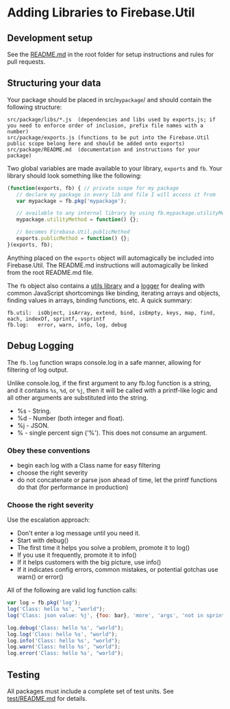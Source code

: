 
# Adding Libraries to Firebase.Util

## Development setup

See the [README.md](../README.md) in the root folder for setup instructions and rules for pull requests.

## Structuring your data

Your package should be placed in src/`mypackage`/ and should contain the following structure:

    src/package/libs/*.js  (dependencies and libs used by exports.js; if you need to enforce order of inclusion, prefix file names with a number)
    src/package/exports.js (functions to be put into the Firebase.Util public scope belong here and should be added onto exports)
    src/package/README.md  (documentation and instructions for your package)

Two global variables are made available to your library, `exports` and `fb`. Your library should look something like the following:

```javascript
(function(exports, fb) { // private scope for my package
   // declare my package in every lib and file I will access it from
   var mypackage = fb.pkg('mypackage');

   // available to any internal library by using fb.mypackage.utilityMethod
   mypackage.utilityMethod = function() {};

   // becomes Firebase.Util.publicMethod
   exports.publicMethod = function() {};
}(exports, fb);
```

Anything placed on the `exports` object will automagically be included into Firebase.Util. The README.md
instructions will automagically be linked from the root README.md file.

The `fb` object also contains a [utils library](global/util.js) and a [logger](global/logger.js) for dealing with common JavaScript shortcomings
like binding, iterating arrays and objects, finding values in arrays, binding functions, etc. A quick summary:

    fb.util:  isObject, isArray, extend, bind, isEmpty, keys, map, find, each, indexOf, sprintf, vsprintf
    fb.log:   error, warn, info, log, debug

## Debug Logging

The `fb.log` function wraps console.log in a safe manner, allowing for filtering of log output.

Unlike console.log, if the first argument to any fb.log function is a string, and it contains `%s`, `%d`, or `%j`, then it will
be called with a printf-like logic and all other arguments are substituted into the string.

   -  %s - String.
   -  %d - Number (both integer and float).
   -  %j - JSON.
   -  % - single percent sign ('%'). This does not consume an argument.

### Obey these conventions
   - begin each log with a Class name for easy filtering
   - choose the right severity
   - do not concatenate or parse json ahead of time, let the printf functions do that (for performance in production)

### Choose the right severity

Use the escalation approach:

   - Don't enter a log message until you need it.
   - Start with debug()
   - The first time it helps you solve a problem, promote it to log()
   - If you use it frequently, promote it to info()
   - If it helps customers with the big picture, use info()
   - If it indicates config errors, common mistakes, or potential gotchas use warn() or error()

All of the following are valid log function calls:

```javascript
var log = fb.pkg('log');
log('Class: hello %s', "world");
log('Class: json value: %j', {foo: bar}, 'more', 'args', 'not in sprintf');  // additional args are sent directly to console

log.debug('Class: hello %s', "world");
log.log('Class: hello %s', "world");
log.info('Class: hello %s', "world");
log.warn('Class: hello %s', "world");
log.error('Class: hello %s', "world");
```

## Testing

All packages must include a complete set of test units. See [test/README.md](../test/README.md) for details.


